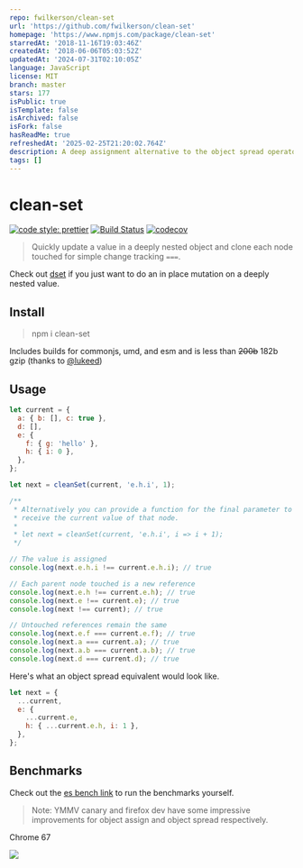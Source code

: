 ```yaml
---
repo: fwilkerson/clean-set
url: 'https://github.com/fwilkerson/clean-set'
homepage: 'https://www.npmjs.com/package/clean-set'
starredAt: '2018-11-16T19:03:46Z'
createdAt: '2018-06-06T05:03:52Z'
updatedAt: '2024-07-31T02:10:05Z'
language: JavaScript
license: MIT
branch: master
stars: 177
isPublic: true
isTemplate: false
isArchived: false
isFork: false
hasReadMe: true
refreshedAt: '2025-02-25T21:20:02.764Z'
description: A deep assignment alternative to the object spread operator and Object.assign
tags: []
---
```


# clean-set

[![code style: prettier](https://img.shields.io/badge/code_style-prettier-ff69b4.svg?style=flat-square)](https://github.com/prettier/prettier)
[![Build Status](https://travis-ci.org/fwilkerson/clean-set.svg?branch=master)](https://travis-ci.org/fwilkerson/clean-set)
[![codecov](https://codecov.io/gh/fwilkerson/clean-set/branch/master/graph/badge.svg)](https://codecov.io/gh/fwilkerson/clean-set)

> Quickly update a value in a deeply nested object and clone each node touched for simple change tracking `===`.

Check out [dset](https://github.com/lukeed/dset) if you just want to do an in place mutation on a deeply nested value.

## Install

> npm i clean-set

Includes builds for commonjs, umd, and esm and is less than ~~200b~~ 182b gzip (thanks to [@lukeed](https://github.com/lukeed))

## Usage

```javascript
let current = {
  a: { b: [], c: true },
  d: [],
  e: {
    f: { g: 'hello' },
    h: { i: 0 },
  },
};

let next = cleanSet(current, 'e.h.i', 1);

/**
 * Alternatively you can provide a function for the final parameter to
 * receive the current value of that node.
 *
 * let next = cleanSet(current, 'e.h.i', i => i + 1);
 */

// The value is assigned
console.log(next.e.h.i !== current.e.h.i); // true

// Each parent node touched is a new reference
console.log(next.e.h !== current.e.h); // true
console.log(next.e !== current.e); // true
console.log(next !== current); // true

// Untouched references remain the same
console.log(next.e.f === current.e.f); // true
console.log(next.a === current.a); // true
console.log(next.a.b === current.a.b); // true
console.log(next.d === current.d); // true
```

Here's what an object spread equivalent would look like.

```javascript
let next = {
  ...current,
  e: {
    ...current.e,
    h: { ...current.e.h, i: 1 },
  },
};
```

## Benchmarks

Check out the [es bench link](https://esbench.com/bench/5b16f1cbf2949800a0f61cf2) to run the benchmarks yourself.

> Note: YMMV canary and firefox dev have some impressive improvements for object assign and object spread respectively.

Chrome 67

<img src="./assets/chrome_67.png">
